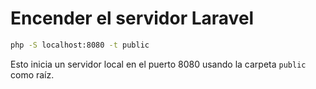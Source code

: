 # Encender el servidor Laravel

```bash
php -S localhost:8080 -t public
```

Esto inicia un servidor local en el puerto 8080 usando la carpeta `public` como raíz.
